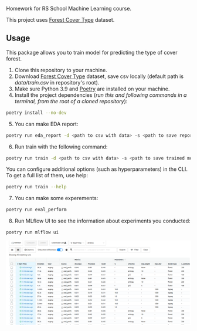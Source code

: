 Homework for RS School Machine Learning course.

This project uses [Forest Cover Type](https://www.kaggle.com/competitions/forest-cover-type-prediction/data) dataset.

## Usage
This package allows you to train model for predicting the type of cover forest.
1. Clone this repository to your machine.
2. Download [Forest Cover Type](https://www.kaggle.com/competitions/forest-cover-type-prediction/data) dataset, save csv locally (default path is *data/train.csv* in repository's root).
3. Make sure Python 3.9 and [Poetry](https://python-poetry.org/docs/) are installed on your machine.
4. Install the project dependencies (*run this and following commands in a terminal, from the root of a cloned repository*):
```sh
poetry install --no-dev
```
5. You can make EDA report:
```sh
poetry run eda_report -d <path to csv with data> -s <path to save report>
```

6. Run train with the following command:
```sh
poetry run train -d <path to csv with data> -s <path to save trained model>
```
You can configure additional options (such as hyperparameters) in the CLI. To get a full list of them, use help:
```sh
poetry run train --help
```
7. You can make some experements:
```sh
poetry run eval_perform
```

8. Run MLflow UI to see the information about experiments you conducted:
```sh
poetry run mlflow ui
```

![MLFlow experiments](https://github.com/EvgenVer/RS_9_9_evaluation_selection/blob/master/Experements.png)